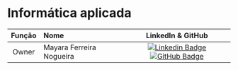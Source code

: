 # Informática aplicada

|    Função     | Nome                                  |                                                                                                                                                      LinkedIn & GitHub                                                                                                                                                      |
| :-----------: | :------------------------------------ | :-------------------------------------------------------------------------------------------------------------------------------------------------------------------------------------------------------------------------------------------------------------------------------------------------------------------------: |
| Owner | Mayara Ferreira Nogueira |     [![Linkedin Badge](https://img.shields.io/badge/Linkedin-blue?style=flat-square&logo=Linkedin&logoColor=white)](https://www.linkedin.com/in/mayara-nogueira-5ba849a7/) [![GitHub Badge](https://img.shields.io/badge/GitHub-111217?style=flat-square&logo=github&logoColor=white)](https://github.com/mayarafnogueira/mayarafnogueira)              |
